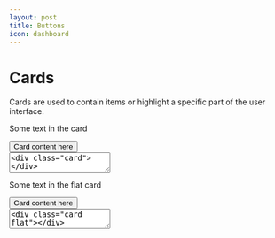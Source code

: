 ```yaml
---
layout: post
title: Buttons
icon: dashboard
---
```


# Cards
<p class="subtitle">Cards are used to contain items or highlight a specific part of the user interface.</p>

<div class="card">

  <p>Some text in the card</p>
  <button class="waves-effect waves-light-blue button shadowed">Card content here</button>

</div>

<textarea class="code" readonly><div class="card"></div></textarea>

<div class="card flat">

  <p>Some text in the flat card</p>
  <button class="waves-effect waves-light-blue button primary">Card content here</button>

</div>

<textarea class="code" readonly><div class="card flat"></div></textarea>

